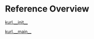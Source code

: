 
# Reference Overview

[kurl.\_\_init\_\_](https://github.com/pyrustic/kurl/blob/master/docs/reference/content/kurl.\_\_init\_\_.md#kurl\_\_init\_\_) 
<br>
 

[kurl.\_\_main\_\_](https://github.com/pyrustic/kurl/blob/master/docs/reference/content/kurl.\_\_main\_\_.md#kurl\_\_main\_\_) 
<br>
 
